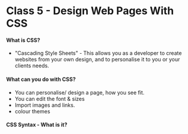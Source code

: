 # Class 5 - Design Web Pages With  CSS

#### What is CSS?
 - "Cascading Style Sheets" - This allows you as a developer to create websites from your own design, and to personalise it to you or your clients needs.

#### What can you do with CSS?
 - You can personalise/ design a page, how you see fit.
 - You can edit the font & sizes
 - Import images and links. 
 - colour themes

#### CSS Syntax - What is it?

